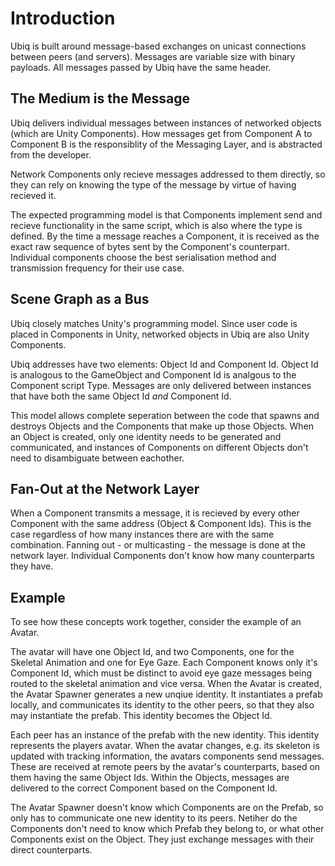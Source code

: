 # Introduction

Ubiq is built around message-based exchanges on unicast connections between peers (and servers). Messages are variable size with binary payloads. All messages passed by Ubiq have the same header.

## The Medium is the Message

Ubiq delivers individual messages between instances of networked objects (which are Unity Components). How messages get from Component A to Component B is the responsiblity of the Messaging Layer, and is abstracted from the developer.

Network Components only recieve messages addressed to them directly, so they can rely on knowing the type of the message by virtue of having recieved it.

The expected programming model is that Components implement send and recieve functionality in the same script, which is also where the type is defined. By the time a message reaches a Component, it is received as the exact raw sequence of bytes sent by the Component's counterpart. Individual components choose the best serialisation method and transmission frequency for their use case.

## Scene Graph as a Bus

Ubiq closely matches Unity's programming model. Since user code is placed in Components in Unity, networked objects in Ubiq are also Unity Components.

Ubiq addresses have two elements: Object Id and Component Id. Object Id is analogous to the GameObject and Component Id is analgous to the Component script Type. Messages are only delivered between instances that have both the same Object Id *and* Component Id.

This model allows complete seperation between the code that spawns and destroys Objects and the Components that make up those Objects. When an Object is created, only one identity needs to be generated and communicated, and instances of Components on different Objects don't need to disambiguate between eachother.

## Fan-Out at the Network Layer

When a Component transmits a message, it is recieved by every other Component with the same address (Object & Component Ids). This is the case regardless of how many instances there are with the same combination. Fanning out - or multicasting - the message is done at the network layer. Individual Components don't know how many counterparts they have.


## Example

To see how these concepts work together, consider the example of an Avatar.

The avatar will have one Object Id, and two Components, one for the Skeletal Animation and one for Eye Gaze. Each Component knows only it's Component Id, which must be distinct to avoid eye gaze messages being routed to the skeletal animation and vice versa. When the Avatar is created, the Avatar Spawner generates a new unqiue identity. It instantiates a prefab locally, and communicates its identity to the other peers, so that they also may instantiate the prefab. This identity becomes the Object Id.

Each peer has an instance of the prefab with the new identity. This identity represents the players avatar. When the avatar changes, e.g. its skeleton is updated with tracking information, the avatars components send messages. These are received at remote peers by the avatar's counterparts, based on them having the same Object Ids. Within the Objects, messages are delivered to the correct Component based on the Component Id.

The Avatar Spawner doesn't know which Components are on the Prefab, so only has to communicate one new identity to its peers. Netiher do the Components don't need to know which Prefab they belong to, or what other Components exist on the Object. They just exchange messages with their direct counterparts.




